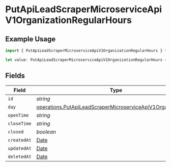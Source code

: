 # PutApiLeadScraperMicroserviceApiV1OrganizationRegularHours

## Example Usage

```typescript
import { PutApiLeadScraperMicroserviceApiV1OrganizationRegularHours } from "oppulence-backend-sdk/models/operations";

let value: PutApiLeadScraperMicroserviceApiV1OrganizationRegularHours = {};
```

## Fields

| Field                                                                                                                                        | Type                                                                                                                                         | Required                                                                                                                                     | Description                                                                                                                                  |
| -------------------------------------------------------------------------------------------------------------------------------------------- | -------------------------------------------------------------------------------------------------------------------------------------------- | -------------------------------------------------------------------------------------------------------------------------------------------- | -------------------------------------------------------------------------------------------------------------------------------------------- |
| `id`                                                                                                                                         | *string*                                                                                                                                     | :heavy_minus_sign:                                                                                                                           | N/A                                                                                                                                          |
| `day`                                                                                                                                        | [operations.PutApiLeadScraperMicroserviceApiV1OrganizationDay](../../models/operations/putapileadscrapermicroserviceapiv1organizationday.md) | :heavy_minus_sign:                                                                                                                           | N/A                                                                                                                                          |
| `openTime`                                                                                                                                   | *string*                                                                                                                                     | :heavy_minus_sign:                                                                                                                           | N/A                                                                                                                                          |
| `closeTime`                                                                                                                                  | *string*                                                                                                                                     | :heavy_minus_sign:                                                                                                                           | N/A                                                                                                                                          |
| `closed`                                                                                                                                     | *boolean*                                                                                                                                    | :heavy_minus_sign:                                                                                                                           | N/A                                                                                                                                          |
| `createdAt`                                                                                                                                  | [Date](https://developer.mozilla.org/en-US/docs/Web/JavaScript/Reference/Global_Objects/Date)                                                | :heavy_minus_sign:                                                                                                                           | N/A                                                                                                                                          |
| `updatedAt`                                                                                                                                  | [Date](https://developer.mozilla.org/en-US/docs/Web/JavaScript/Reference/Global_Objects/Date)                                                | :heavy_minus_sign:                                                                                                                           | N/A                                                                                                                                          |
| `deletedAt`                                                                                                                                  | [Date](https://developer.mozilla.org/en-US/docs/Web/JavaScript/Reference/Global_Objects/Date)                                                | :heavy_minus_sign:                                                                                                                           | N/A                                                                                                                                          |